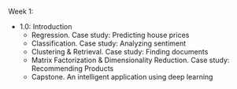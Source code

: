 Week 1:
  - 1.0: Introduction
    - Regression. Case study: Predicting house prices
    - Classification. Case study: Analyzing sentiment
    - Clustering & Retrieval. Case study: Finding documents
    - Matrix Factorization & Dimensionality Reduction. Case study: Recommending Products
    - Capstone. An intelligent application using deep learning
    
